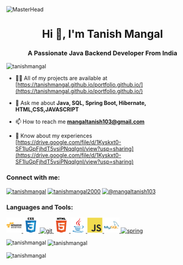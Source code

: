 ![MasterHead](https://i.pinimg.com/originals/c8/67/3a/c8673ad4c46ade00cf3bd0049db62b16.jpg)
<h1 align="center">Hi 👋, I'm Tanish Mangal</h1>
<h3 align="center">A Passionate Java Backend Developer From India</h3>
<img align="right" alt "Coding" width="400" src="https://cdn.dribbble.com/users/1162077/screenshots/3848914/programmer.gif">
<p align="left"> <img src="https://komarev.com/ghpvc/?username=tanishmangal&label=Profile%20views&color=0e75b6&style=flat" alt="tanishmangal" /> </p>

- 👨‍💻 All of my projects are available at [https://tanishmangal.github.io/portfolio.github.io/](https://tanishmangal.github.io/portfolio.github.io/)

- 💬 Ask me about **Java, SQL, Spring Boot, Hibernate, HTML,CSS,JAVASCRIPT**

- 📫 How to reach me **mangaltanish103@gmail.com**

- 📄 Know about my experiences [https://drive.google.com/file/d/1Kyskxt0-SF1luGpFjhdT5vsiPNqqIgnI/view?usp=sharing](https://drive.google.com/file/d/1Kyskxt0-SF1luGpFjhdT5vsiPNqqIgnI/view?usp=sharing)

<h3 align="left">Connect with me:</h3>
<p align="left">
<a href="https://linkedin.com/in/tanishmangal" target="blank"><img align="center" src="https://raw.githubusercontent.com/rahuldkjain/github-profile-readme-generator/master/src/images/icons/Social/linked-in-alt.svg" alt="tanishmangal" height="30" width="40" /></a>
<a href="https://instagram.com/tanishmangal2000" target="blank"><img align="center" src="https://raw.githubusercontent.com/rahuldkjain/github-profile-readme-generator/master/src/images/icons/Social/instagram.svg" alt="tanishmangal2000" height="30" width="40" /></a>
<a href="https://www.hackerrank.com/@mangaltanish103" target="blank"><img align="center" src="https://raw.githubusercontent.com/rahuldkjain/github-profile-readme-generator/master/src/images/icons/Social/hackerrank.svg" alt="@mangaltanish103" height="30" width="40" /></a>
</p>

<h3 align="left">Languages and Tools:</h3>
<p align="left"> <a href="https://aws.amazon.com" target="_blank" rel="noreferrer"> <img src="https://raw.githubusercontent.com/devicons/devicon/master/icons/amazonwebservices/amazonwebservices-original-wordmark.svg" alt="aws" width="40" height="40"/> </a> <a href="https://www.w3schools.com/css/" target="_blank" rel="noreferrer"> <img src="https://raw.githubusercontent.com/devicons/devicon/master/icons/css3/css3-original-wordmark.svg" alt="css3" width="40" height="40"/> </a> <a href="https://git-scm.com/" target="_blank" rel="noreferrer"> <img src="https://www.vectorlogo.zone/logos/git-scm/git-scm-icon.svg" alt="git" width="40" height="40"/> </a> <a href="https://www.w3.org/html/" target="_blank" rel="noreferrer"> <img src="https://raw.githubusercontent.com/devicons/devicon/master/icons/html5/html5-original-wordmark.svg" alt="html5" width="40" height="40"/> </a> <a href="https://www.java.com" target="_blank" rel="noreferrer"> <img src="https://raw.githubusercontent.com/devicons/devicon/master/icons/java/java-original.svg" alt="java" width="40" height="40"/> </a> <a href="https://developer.mozilla.org/en-US/docs/Web/JavaScript" target="_blank" rel="noreferrer"> <img src="https://raw.githubusercontent.com/devicons/devicon/master/icons/javascript/javascript-original.svg" alt="javascript" width="40" height="40"/> </a> <a href="https://www.mysql.com/" target="_blank" rel="noreferrer"> <img src="https://raw.githubusercontent.com/devicons/devicon/master/icons/mysql/mysql-original-wordmark.svg" alt="mysql" width="40" height="40"/> </a> <a href="https://spring.io/" target="_blank" rel="noreferrer"> <img src="https://www.vectorlogo.zone/logos/springio/springio-icon.svg" alt="spring" width="40" height="40"/> </a> </p>

<p><img align="left" src="https://github-readme-stats.vercel.app/api/top-langs?username=tanishmangal&show_icons=true&locale=en&layout=compact" alt="tanishmangal" /></p>

<p>&nbsp;<img align="center" src="https://github-readme-stats.vercel.app/api?username=tanishmangal&show_icons=true&locale=en" alt="tanishmangal" /></p>

<p><img align="center" src="https://github-readme-streak-stats.herokuapp.com/?user=tanishmangal&" alt="tanishmangal" /></p>

